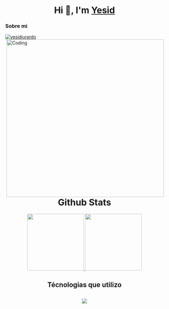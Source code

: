 <h1 align="center">Hi 👋, I'm <a href="#" target="blank">Yesid</a></h1>
<p>
<h3 align="left">Sobre mi</h3>     
<a align="left" href="https://www.kaggle.com/yesidjurardo" target="blank"><img align="center" src="https://img.shields.io/badge/Kaggle-20BEFF?style=for-the-badge&logo=Kaggle&logoColor=white" alt="yesidjurardo"  /></a>
<img width="500" align="right" alt="Coding" src="https://media0.giphy.com/media/v1.Y2lkPTc5MGI3NjExZDF0aGY3bGN5bDVrbnYycmMwODI4ZWl2N2lqOHE1NWZ5ZmI4N2U5dCZlcD12MV9pbnRlcm5hbF9naWZfYnlfaWQmY3Q9Zw/FXBmhV6XTChmKVf3n2/giphy.gif"></p>
<br>


<h1 align="center">Github Stats</h1>
<div align="center">
<a href="https://github.com/yesidexe">
  <img height="180em" src="https://github-readme-stats.vercel.app/api?username=yesidexe&show_icons=true&cache_seconds=86400&theme=github_dark&rank_icon=github"/>
  <img height="180em" src="https://github-readme-stats.vercel.app/api/top-langs/?username=yesidexe&layout=compact&langs_count=8&theme=github_dark"/>    
</a>
</div>

<div align="center">
    <h2 style="display: inline-block">Técnologias que utilizo</h2>
</div>
<p align="center">
  <a href="https://skillicons.dev">
    <img src="https://skillicons.dev/icons?i=git,github,bash,docker,linux,fastapi,postgres,py" />
  </a>
</p>
